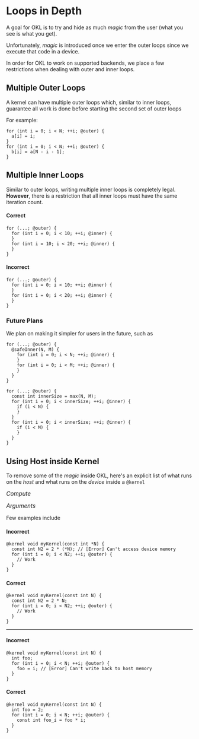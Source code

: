 # Loops in Depth

A goal for OKL is to try and hide as much _magic_ from the user (what you see is what you get).

Unfortunately, _magic_ is introduced once we enter the outer loops since we execute that code in a device.

In order for OKL to work on supported backends, we place a few restrictions when dealing with outer and inner loops.

## Multiple Outer Loops

A kernel can have multiple outer loops which, similar to inner loops, guarantee all work is done before starting the second set of outer loops

For example:

```okl
for (int i = 0; i < N; ++i; @outer) {
  a[i] = i;
}
for (int i = 0; i < N; ++i; @outer) {
  b[i] = a[N - i - 1];
}
```

## Multiple Inner Loops

Similar to outer loops, writing multiple inner loops is completely legal.
**However**, there is a restriction that all inner loops must have the same iteration count.

#### <span class="correct">Correct</span>

```okl
for (...; @outer) {
  for (int i = 0; i < 10; ++i; @inner) {
  }
  for (int i = 10; i < 20; ++i; @inner) {
  }
}
```

#### <span class="incorrect">Incorrect</span>

```okl
for (...; @outer) {
  for (int i = 0; i < 10; ++i; @inner) {
  }
  for (int i = 0; i < 20; ++i; @inner) {
  }
}
```

### Future Plans
We plan on making it simpler for users in the future, such as

```okl
for (...; @outer) {
  @safeInner(N, M) {
    for (int i = 0; i < N; ++i; @inner) {
    }
    for (int i = 0; i < M; ++i; @inner) {
    }
  }
}
```

<template>
  <div class="transform-arrow">
    <v-icon>arrow_downward</v-icon>
  </div>
</template>

```okl
for (...; @outer) {
  const int innerSize = max(N, M);
  for (int i = 0; i < innerSize; ++i; @inner) {
    if (i < N) {
    }
  }
  for (int i = 0; i < innerSize; ++i; @inner) {
    if (i < M) {
    }
  }
}
```

## Using Host inside Kernel

To remove some of the _magic_ inside OKL, here's an explicit list of what runs on the _host_ and what runs on the _device_ inside a `@kernel`

<span style="font-size: 1.1em">_Compute_</span>
<template><div style="margin-top: -0.8em; padding-left: 1em;">
**Host**: Used for computing everything outside of outer loops, including calculating outer loop bounds
<br />
**Device**: Computes outer loops
</div></template>

<span style="font-size: 1.1em">_Arguments_</span>
<template><div style="margin-top: -0.8em; padding-left: 1em;">
**Host**: Can use non-pointer arguments for computation (_Good_&nbsp;: &nbsp; `const int N`, &nbsp; _Bad_&nbsp;: &nbsp; `const int *array`)
<br />
**Device**: Can use all arguments for computation
</div></template>

Few examples include

#### <span class="incorrect">Incorrect</span>

```okl
@kernel void myKernel(const int *N) {
  const int N2 = 2 * (*N); // [Error] Can't access device memory
  for (int i = 0; i < N2; ++i; @outer) {
    // Work
  }
}
```

#### <span class="correct">Correct</span>

```okl
@kernel void myKernel(const int N) {
  const int N2 = 2 * N;
  for (int i = 0; i < N2; ++i; @outer) {
    // Work
  }
}
```

---

#### <span class="incorrect">Incorrect</span>

```okl
@kernel void myKernel(const int N) {
  int foo;
  for (int i = 0; i < N; ++i; @outer) {
    foo = i; // [Error] Can't write back to host memory
  }
}
```

#### <span class="correct">Correct</span>

```okl
@kernel void myKernel(const int N) {
  int foo = 2;
  for (int i = 0; i < N; ++i; @outer) {
    const int foo_i = foo * i;
  }
}
```
